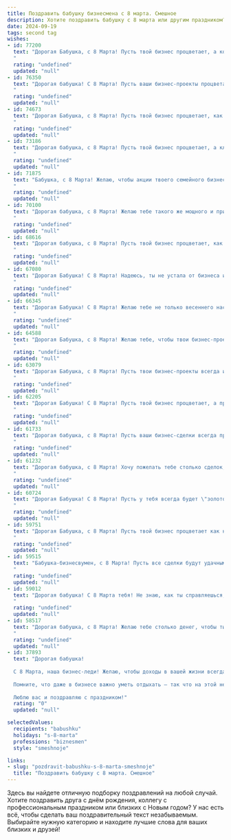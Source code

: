 ```yaml
---
title: Поздравить бабушку бизнесмена с 8 марта. Смешное
description: Хотите поздравить бабушку с 8 марта или другим праздником? Наш ИИ создаст незабываемое поздравление, а вы обязательно выделитесь среди других.  
date: 2024-09-19
tags: second tag
wishes:
- id: 77200
  text: "Дорогая Бабушка, с 8 Марта! Пусть твой бизнес процветает, а конкуренты завидуют твоей хватке и деловой интуиции! 😉  А еще, желаю тебе море цветов, праздничного настроения и, конечно же, вкусных тортиков! 🍰💐🥂
  "
  rating: "undefined"
  updated: "null"
- id: 76350
  text: "Дорогая бабушка! С 8 Марта! Пусть ваши бизнес-проекты процветают, а конкуренты завидуют! 😉  Желаю море цветов и вкусных тортов, и пусть ваши акции всегда растут!
  "
  rating: "undefined"
  updated: "null"
- id: 74673
  text: "Дорогая Бабушка, с 8 Марта! Пусть твой бизнес процветает, как весенние цветы, а прибыль растет быстрее, чем цены на акции!  😉
  "
  rating: "undefined"
  updated: "null"
- id: 73186
  text: "Дорогая бабушка, с 8 Марта! Пусть твой бизнес процветает, а клиенты сыплются, как весенние цветы! 😉🌸 Желаю тебе море позитива, океан любви и чтобы сделки всегда были выгодными! 🤑
  "
  rating: "undefined"
  updated: "null"
- id: 71875
  text: "Бабушка, с 8 Марта! Желаю, чтобы акции твоего семейного бизнеса росли в цене, а дивиденды от любимых внуков всегда радовали! 😉
  "
  rating: "undefined"
  updated: "null"
- id: 70100
  text: "Дорогая бабушка, с 8 Марта! Желаю тебе такого же мощного и прибыльного года, как у тебя бизнес в расцвете сил! 😉 Пусть акции твоей жизни растут только вверх, а дефицит любви и счастья - никогда не случится!
  "
  rating: "undefined"
  updated: "null"
- id: 68616
  text: "Дорогая бабушка, с 8 Марта! Пусть твой бизнес процветает, как тюльпаны на весеннем ветру, а все сделки будут такими же выгодными, как скидки на распродажах! 😉
  "
  rating: "undefined"
  updated: "null"
- id: 67080
  text: "Дорогая Бабушка! С 8 Марта! Надеюсь, ты не устала от бизнеса и готова получить порцию любви и тортика! 😉  Пусть твои сделки всегда будут удачными, а прибыль — сладкой, как мартовское солнышко! 🎉
  "
  rating: "undefined"
  updated: "null"
- id: 66345
  text: "Дорогая Бабушка! С 8 Марта! Желаю тебе не только весеннего настроения, но и весеннего бума в твоем бизнесе! Пусть сделки заключаются сами собой, а прибыль течет рекой! 🌷💰
  "
  rating: "undefined"
  updated: "null"
- id: 64588
  text: "Дорогая Бабушка, с 8 Марта! Желаю тебе, чтобы твои бизнес-проекты процветали, как тюльпаны в марте, а дивиденды текли рекой, как весенний ручей! 😉
  "
  rating: "undefined"
  updated: "null"
- id: 63079
  text: "Дорогая Бабушка, с 8 Марта! Пусть твои бизнес-проекты всегда идут в гору, а конкуренты завидуют твоему таланту заключать самые выгодные сделки! Желаю тебе море улыбок, океан радости и столько денег, чтобы ты могла позволить себе все, что пожелаешь!
  "
  rating: "undefined"
  updated: "null"
- id: 62205
  text: "Дорогая Бабушка! С 8 Марта! Пусть твой бизнес процветает, а прибыль растёт как на дрожжах!  Надеюсь, ты уже придумала, как потратишь все эти деньги на внуков! 😉
  "
  rating: "undefined"
  updated: "null"
- id: 61733
  text: "Дорогая бабушка, с 8 Марта! Пусть ваши бизнес-сделки всегда приносят прибыль, а новые контракты сыплются на вас, как весенние цветы!  😊
  "
  rating: "undefined"
  updated: "null"
- id: 61232
  text: "Дорогая бабушка, с 8 Марта! Хочу пожелать тебе столько сделок, что ты будешь думать не о внуках, а о балансе на счёте! 😉  Пусть твои идеи всегда будут прибыльными, а конкуренты завидуют твоей хватке! 🎉
  "
  rating: "undefined"
  updated: "null"
- id: 60724
  text: "Дорогая Бабушка! С 8 Марта! Пусть у тебя всегда будет \"золотой запас\" не только в бизнесе, но и в жизни! 😜  Желаю тебе процветания и легкости в делах, чтобы все сделки были максимально выгодными, а конкуренты - только в зависти! 🥂
  "
  rating: "undefined"
  updated: "null"
- id: 59751
  text: "Дорогая Бабушка, с 8 Марта! Пусть твой бизнес процветает как никогда, а прибыль течет рекой! Надеюсь, ты не забыла про \"женскую логику\" в работе - она всегда пригодится, даже в самых сложных сделках 😉
  "
  rating: "undefined"
  updated: "null"
- id: 59515
  text: "Бабушка-бизнесвумен, с 8 Марта! Пусть все сделки будут удачными, а конкуренты завидуют твоему железному характеру и деловой хватке. Пусть тебе всегда везёт, как на фондовом рынке! 😄
  "
  rating: "undefined"
  updated: "null"
- id: 59012
  text: "Дорогая бабушка! С 8 Марта тебя! Не знаю, как ты справляешься, совмещая бизнес и заботу о нас, но ты — настоящий бизнес-вумен и королева multitasking!  Желаю тебе безграничного потока клиентов, золотых сделок и чтобы конкуренты всегда были в пролете! ;)
  "
  rating: "undefined"
  updated: "null"
- id: 58517
  text: "Дорогая бабушка, с 8 Марта! Желаю тебе столько денег, чтобы ты могла купить себе все акции \"Газпрома\" и стать самой богатой бизнесвумен на свете! Но помни: главное – не деньги, а здоровье, любовь и, конечно же, внуки, которые тебя любят!
  "
  rating: "undefined"
  updated: "null"
- id: 37893
  text: "Дорогая бабушка!
  
  С 8 Марта, наша бизнес-леди! Желаю, чтобы доходы в вашей жизни всегда превышали расходы, а счастье шло по нарастающей, как прибыль от досрочного взятия кредитов! Пусть весна приносит только качественные акции настроения, а конкуренция с соседями по саду прекращается на уровне дружбы!
  
  Помните, что даже в бизнесе важно уметь отдыхать — так что на этой неделе просим закрыть все дела и открыть сезон весеннего балластного шопинга!
  
  Люблю вас и поздравляю с праздником!"
  rating: "0"
  updated: "null"

selectedValues:
  recipients: "babushku"
  holidays: "s-8-marta"
  professions: "biznesmen"
  style: "smeshnoje"

links:
- slug: "pozdravit-babushku-s-8-marta-smeshnoje"
  title: "Поздравить бабушку с 8 марта. Смешное"
---
```


Здесь вы найдете отличную подборку поздравлений на любой случай. 
Хотите поздравить друга с днём рождения, коллегу с профессиональным праздником или близких с Новым годом? У нас есть всё, чтобы сделать ваш поздравительный текст незабываемым. Выбирайте нужную категорию и находите лучшие слова для ваших близких и друзей!
